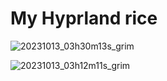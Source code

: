 # My Hyprland rice 

![20231013_03h30m13s_grim](https://github.com/Teksh/dotfiles/assets/141273300/ca878c11-5072-4930-aef1-8a027907639e)


![20231013_03h12m11s_grim](https://github.com/Teksh/dotfiles/assets/141273300/828a7fc0-d07c-43b0-9c93-b30e380c6dd4)






